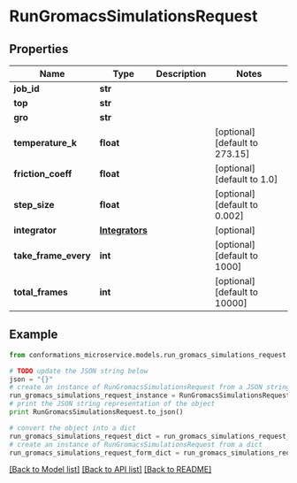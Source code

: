# RunGromacsSimulationsRequest


## Properties

Name | Type | Description | Notes
------------ | ------------- | ------------- | -------------
**job_id** | **str** |  | 
**top** | **str** |  | 
**gro** | **str** |  | 
**temperature_k** | **float** |  | [optional] [default to 273.15]
**friction_coeff** | **float** |  | [optional] [default to 1.0]
**step_size** | **float** |  | [optional] [default to 0.002]
**integrator** | [**Integrators**](Integrators.md) |  | [optional] 
**take_frame_every** | **int** |  | [optional] [default to 1000]
**total_frames** | **int** |  | [optional] [default to 10000]

## Example

```python
from conformations_microservice.models.run_gromacs_simulations_request import RunGromacsSimulationsRequest

# TODO update the JSON string below
json = "{}"
# create an instance of RunGromacsSimulationsRequest from a JSON string
run_gromacs_simulations_request_instance = RunGromacsSimulationsRequest.from_json(json)
# print the JSON string representation of the object
print RunGromacsSimulationsRequest.to_json()

# convert the object into a dict
run_gromacs_simulations_request_dict = run_gromacs_simulations_request_instance.to_dict()
# create an instance of RunGromacsSimulationsRequest from a dict
run_gromacs_simulations_request_form_dict = run_gromacs_simulations_request.from_dict(run_gromacs_simulations_request_dict)
```
[[Back to Model list]](../README.md#documentation-for-models) [[Back to API list]](../README.md#documentation-for-api-endpoints) [[Back to README]](../README.md)


